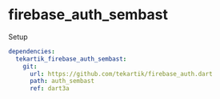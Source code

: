 # firebase_auth_sembast

Setup 

```yaml
dependencies:
  tekartik_firebase_auth_sembast:
    git:
      url: https://github.com/tekartik/firebase_auth.dart
      path: auth_sembast
      ref: dart3a
```